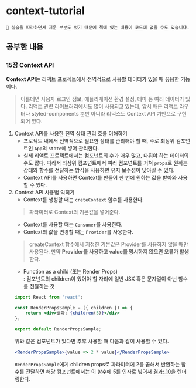 # context-tutorial

```
🤟 실습을 따라하면서 지운 부분도 있기 때문에 책에 있는 내용이 코드에 없을 수도 있습니다.
```

## 공부한 내용
### 15장 Context API
**Context API**는 리액트 프로젝트에서 전역적으로 사용할 데이터가 있을 때 유용한 기능이다.<br>
> 이를테면 사용자 로그인 정보, 애플리케이션 환경 설정, 테마 등 여러 데이터가 있다.
리액트 관련 라이브러리에서도 많이 사용되고 있는데, 앞서 배운 리액트 라우터나 styled-components 뿐만 아니라 리덕스도 Context API 기반으로 구현되어 있다.

1. Context API를 사용한 전역 상태 관리 흐름 이해하기
    - 프로젝트 내에서 전역적으로 필요한 상태를 관리해야 할 때, 주로 최상위 컴포넌트인 `App`의 `state`에 넣어 관리한다.
    - 실제 리액트 프로젝트에서는 컴포넌트의 수가 매우 많고, 다뤄야 하는 데이터의 수도 많다. 따라서 최상위 컴포넌트에서 여러 컴포넌트를 거쳐 `props`로 원하는 상태와 함수를 전달하는 방식을 사용하면 유지 보수성이 낮아질 수 있다.
    - Context API를 사용하면 Context를 만들어 한 번에 원하는 값을 받아와 사용할 수 있다.
2. Context API 사용법 익히기
    - Context를 생성할 때는 `creteContext` 함수를 사용한다.
    > 파라미터로 Context의 기본값을 넣어준다.
    - Context를 사용할 때는 `Consumer`를 사용한다.
    - Context의 값을 변경할 때는 `Provider`를 사용한다.
    > createContext 함수에서 지정한 기본값은 Provider를 사용하지 않을 때만 사용된다. 만약 **Provider를 사용하고 value를 명시하지 않으면 오류가 발생**한다.
    - Function as a child (또는 Render Props)<br>
    : 컴포넌트의 children이 있어야 할 자리에 일반 JSX 혹은 문자열이 아닌 함수를 전달하는 것
    ```jsx
    import React from 'react';

    const RenderPropsSample = ({ children }) => {
        return <div>결과: {children(5)}</div>
    };

    export default RenderPropsSample;
    ```
    위와 같은 컴포넌트가 있다면 추후 사용할 때 다음과 같이 사용할 수 있다.
    ```jsx
    <RenderPropsSample>{value => 2 * value}</RenderPropsSample>
    ```
    `RenderPropsSample`에게 children props로 파라미터에 2를 곱해서 반환하는 함수를 전달하면 해당 컴포넌트에서는 이 함수에 5를 인자로 넣어서 <u>결과: 10</u>을 렌더링한다.